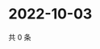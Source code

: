# 2022-10-03

共 0 条

<!-- BEGIN WEIBO -->
<!-- 最后更新时间 Mon Oct 03 2022 04:00:35 GMT+0800 (China Standard Time) -->

<!-- END WEIBO -->
